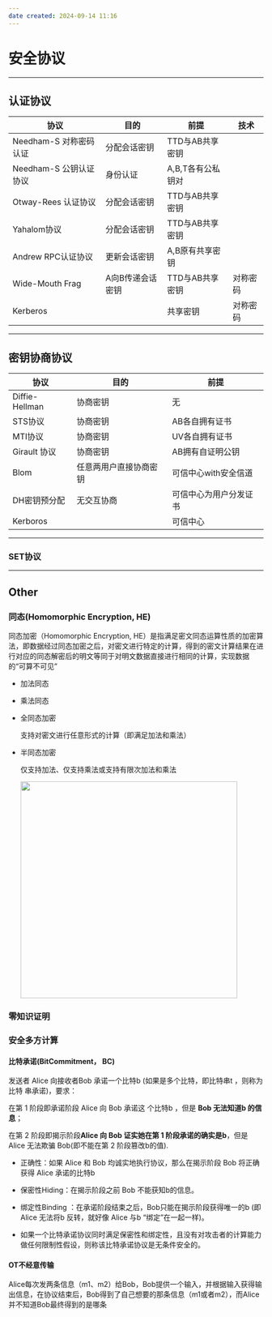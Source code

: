 ```yaml
---
date created: 2024-09-14 11:16
---
```


# 安全协议

---

## 认证协议

| 协议               | 目的        | 前提          | 技术   |
| ---------------- | --------- | ----------- | ---- |
| Needham-S 对称密码认证 | 分配会话密钥    | TTD与AB共享密钥  |      |
| Needham-S 公钥认证协议 | 身份认证      | A,B,T各有公私钥对 |      |
| Otway-Rees 认证协议  | 分配会话密钥    | TTD与AB共享密钥  |      |
| Yahalom协议        | 分配会话密钥    | TTD与AB共享密钥  |      |
| Andrew RPC认证协议   | 更新会话密钥    | A,B原有共享密钥   |      |
| Wide-Mouth Frag  | A向B传递会话密钥 | TTD与AB共享密钥  | 对称密码 |
| Kerberos         |           | 共享密钥        | 对称密码 |

---

## 密钥协商协议

| 协议             | 目的          | 前提           |
| -------------- | ----------- | ------------ |
| Diffie-Hellman | 协商密钥        | 无            |
| STS协议          | 协商密钥        | AB各自拥有证书     |
| MTI协议          | 协商密钥        | UV各自拥有证书     |
| Girault 协议     | 协商密钥        | AB拥有自证明公钥    |
| Blom           | 任意两用户直接协商密钥 | 可信中心with安全信道 |
| DH密钥预分配        | 无交互协商       | 可信中心为用户分发证书  |
| Kerboros       |             | 可信中心         |

---

### SET协议

---

## Other

### 同态(Homomorphic Encryption, HE)

同态加密（Homomorphic Encryption, HE）是指满足密文同态运算性质的加密算法，即数据经过同态加密之后，对密文进行特定的计算，得到的密文计算结果在进行对应的同态解密后的明文等同于对明文数据直接进行相同的计算，实现数据的“可算不可见”

- 加法同态

- 乘法同态

- 全同态加密

	支持对密文进行任意形式的计算（即满足加法和乘法）

- 半同态加密

	仅支持加法、仅支持乘法或支持有限次加法和乘法

	<img title="" src="file:///E:/笔记/Course-Notes/picture/同态加密.png" alt="" width="428">

### 零知识证明

### 安全多方计算

#### 比特承诺(BitCommitment， BC)

发送者 Alice 向接收者Bob 承诺一个比特b (如果是多个比特，即比特串t ，则称为比特 串承诺)，要求：

在第 1 阶段即承诺阶段 Alice 向 Bob 承诺这 个比特b ，但是 **Bob 无法知道b 的信息**；

在第 2 阶段即揭示阶段**Alice 向 Bob 证实她在第 1 阶段承诺的确实是b**，但是 Alice 无法欺骗 Bob(即不能在第 2 阶段篡改b的值).

- 正确性：如果 Alice 和 Bob 均诚实地执行协议，那么在揭示阶段 Bob 将正确获得 Alice 承诺的比特b

- 保密性Hiding：在揭示阶段之前 Bob 不能获知b的信息。

- 绑定性Binding ：在承诺阶段结束之后，Bob只能在揭示阶段获得唯一的b (即 Alice 无法将b 反转，就好像 Alice 与b “绑定”在一起一样)。

- 如果一个比特承诺协议同时满足保密性和绑定性，且没有对攻击者的计算能力做任何限制性假设，则称该比特承诺协议是无条件安全的。

#### OT不经意传输

Alice每次发两条信息（m1、m2）给Bob，Bob提供一个输入，并根据输入获得输出信息，在协议结束后，Bob得到了自己想要的那条信息（m1或者m2），而Alice并不知道Bob最终得到的是哪条
